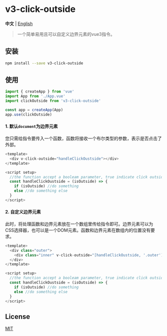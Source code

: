 # v3-click-outside

**中文** | [English](./README.md)
> 一个简单易用且可以自定义边界元素的vue3指令。

## 安装


```bash
npm install --save v3-click-outside
```


## 使用

```js
import { createApp } from 'vue'
import App from './App.vue'
import clickOutside from 'v3-click-outside'

const app = createApp(App)
app.use(clickOutside)
```

#### 1. 默认`document`为边界元素
您只需给指令要传入一个函数，函数将接收一个布尔类型的参数，表示是否点击了外部。
```js
<template>
  <div v-click-outside="handleClickOustside"></div>
</template>

<script setup>
  //the function accept a booleam parameter, true indicate click outside
  const handleClickOustside = (isOutside) => {
    if (isOutside) //do something
    else //do something else
  }
</script>
```

#### 2. 自定义边界元素
此时，将处理函数和边界元素放在一个数组里传给指令即可。边界元素可以为CSS选择器，也可以是一个DOM元素。函数和边界元素在数组内的位置没有要求。
```js
<template>
  <div class="outer">
    <div class="inner" v-click-outside="[handleClickOustside, '.outer']"></div>
  </div>
</template>

<script setup>
  //the function accept a booleam parameter, true indicate click outside
  const handleClickOustside = (isOutside) => {
    if (isOutside) //do something
    else //do something else
  }
</script>
```


## License

[MIT](http://opensource.org/licenses/MIT)
